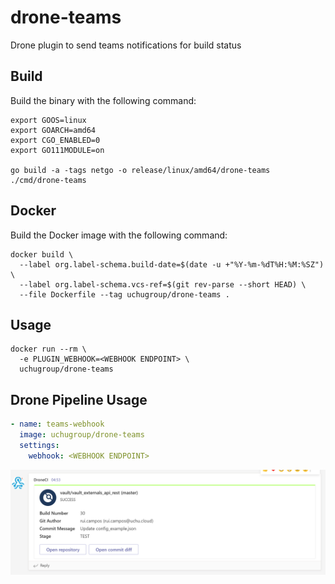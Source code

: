 # drone-teams

Drone plugin to send teams notifications for build status

## Build

Build the binary with the following command:

```console
export GOOS=linux
export GOARCH=amd64
export CGO_ENABLED=0
export GO111MODULE=on

go build -a -tags netgo -o release/linux/amd64/drone-teams ./cmd/drone-teams
```

## Docker

Build the Docker image with the following command:

```console
docker build \
  --label org.label-schema.build-date=$(date -u +"%Y-%m-%dT%H:%M:%SZ") \
  --label org.label-schema.vcs-ref=$(git rev-parse --short HEAD) \
  --file Dockerfile --tag uchugroup/drone-teams .
```

## Usage

```console
docker run --rm \
  -e PLUGIN_WEBHOOK=<WEBHOOK ENDPOINT> \
  uchugroup/drone-teams
```

## Drone Pipeline Usage

```yaml
- name: teams-webhook
  image: uchugroup/drone-teams
  settings:
    webhook: <WEBHOOK ENDPOINT>
```

![Sample](sample.png)